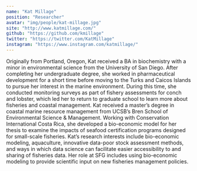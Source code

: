 ```yaml
---
name: "Kat Millage" 
position: "Researcher"
avatar: "img/people/kat-millage.jpg"
site: "http://www.katmillage.com/"
github: "https://github.com/kmillage"
twitter: "https://twitter.com/KatMillage"
instagram: "https://www.instagram.com/katmillage/"
---
```


Originally from Portland, Oregon, Kat received a BA in biochemistry with a minor in environmental science from the University of San Diego. After completing her undergraduate degree, she worked in pharmaceutical development for a short time before moving to the Turks and Caicos Islands to pursue her interest in the marine environment. During this time, she conducted monitoring surveys as part of fishery assessments for conch and lobster, which led her to return to graduate school to learn more about fisheries and coastal management. Kat received a master’s degree in coastal marine resource management from UCSB’s Bren School of Environmental Science & Management. Working with Conservation International Costa Rica, she developed a bio-economic model for her thesis to examine the impacts of seafood certification programs designed for small-scale fisheries. Kat’s research interests include bio-economic modeling, aquaculture, innovative data-poor stock assessment methods, and ways in which data science can facilitate easier accessibility to and sharing of fisheries data. Her role at SFG includes using bio-economic modeling to provide scientific input on new fisheries management policies.